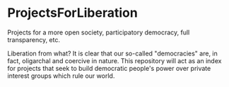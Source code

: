 # ProjectsForLiberation

Projects for a more open society, participatory democracy, full transparency, etc. 

Liberation from what? It is clear that our so-called "democracies" are, in fact, oligarchal and coercive in nature. This repository will act as an index for projects that seek to build democratic people's power over private interest groups which rule our world. 
